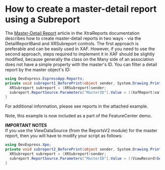 # How to create a master-detail report using a Subreport


<p>The <a href="http://documentation.devexpress.com/#XtraReports/CustomDocument1466"><u>Master-Detail Report</u></a> article in the XtraReports documentation describes how to create master-detail reports in two ways - via the DetailReportBand and XRSubreport controls. The first approach is preferable and can be easily used in XAF. However, if you need to use the second approach, steps required to implement it in XAF should be slightly modified, because generally the class on the Many side of an association does not have a simple property with the master's ID. You can filter a detail report by the master object's ID:</p>

```cs
using DevExpress.ExpressApp.Reports;
private void subreport1_BeforePrint(object sender, System.Drawing.Printing.PrintEventArgs e) {
  XRSubreport subreport = (XRSubreport)sender;
  subreport.ReportSource.Parameters["MasterID"].Value = ((XafReport)xafReport1).ObjectSpace.GetKeyValue(GetCurrentRow());
}


```

<p>For additional information, please see reports in the attached example.</p><p>Note, this example is now included as a part of the FeatureCenter demo.</p><p><strong>IM</strong><strong>PORTANT NOTES<br />
</strong>If you use the ViewDataSource (from the ReportsV2 module) for the master report, then you will have to modify your script as follows:<br />


```cs
using DevExpress.Xpo;
private void subreport2_BeforePrint(object sender, System.Drawing.Printing.PrintEventArgs e) {
  XRSubreport subreport = (XRSubreport)sender;
  subreport.ReportSource.Parameters["MasterID"].Value = ((ViewRecord)GetCurrentRow())["Oid"];
}

```

 </p>

<br/>


